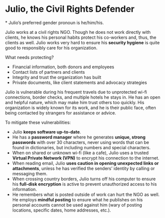 # Julio, the Civil Rights Defender
\* Julio’s preferred gender pronoun is he/him/his.

Julio works at a civil rights NGO. Though he does not work directly with clients, he knows his personal habits protect his co-workers and, thus, the clients as well. Julio works very hard to ensure his **security hygiene** is quite good to responsibly care for his organization.

What needs protecting?
- Financial information, both donors and employees
- Contact lists of partners and clients
- Integrity and trust the organization has built
- Private documents, like client statements and advocacy strategies

Julio is vulnerable during his frequent travels due to unprotected wi-fi connections, border checks, and multiple hotels he stays in. He has an open and helpful nature, which may make him trust others too quickly. His organization is widely known for its work, and he is their public face, often being contacted by strangers for assistance or advice. 

To mitigate these vulnerabilities:
- Julio **keeps software up-to-date**.
- He has a **password manager** where he generates **unique, strong passwords** with over 30 characters, never using words that can be found in dictionaries, but including numbers and special characters.
- When on shared or unknown wi-fi (like a cafe), Julio uses a trusted **Virtual Private Network (VPN)** to encrypt his connection to the internet.
- When reading email, Julio **uses caution in opening unexpected links or attachments**, unless he has verified the senders’ identity by calling or messaging them.
- When crossing country borders, Julio turns off his computer to ensure his **full-disk encryption** is active to prevent unauthorized access to his information.
- He remembers what is posted outside of work can hurt the NGO as well. He employs **mindful posting** to ensure what he publishes on his personal accounts cannot be used against him (wary of posting locations, specific dates, home addresses, etc.).
